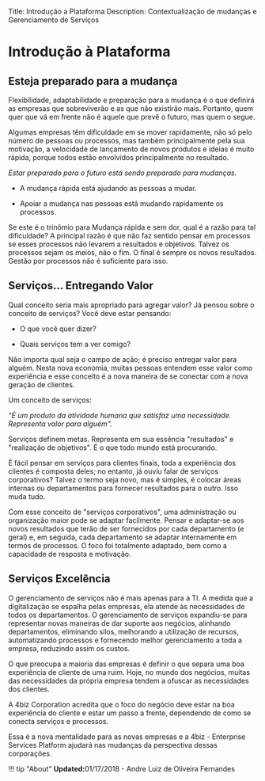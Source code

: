 Title: Introdução a Plataforma
Description: Contextualização de mudanças e Gerenciamento de Serviços

# Introdução à Plataforma

Esteja preparado para a mudança
-------------------------------

Flexibilidade, adaptabilidade e preparação para a mudança é o que definirá as
empresas que sobreviverão e as que não existirão mais. Portanto, quem quer que
vá em frente não é aquele que prevê o futuro, mas quem o segue.

Algumas empresas têm dificuldade em se mover rapidamente, não só pelo número de
pessoas ou processos, mas também principalmente pela sua motivação, a velocidade
de lançamento de novos produtos e ideias é muito rápida, porque todos estão
envolvidos principalmente no resultado.

*Estar preparado para o futuro está sendo preparado para mudanças.*

-   A mudança rápida está ajudando as pessoas a mudar.

-   Apoiar a mudança nas pessoas está mudando rapidamente os processos.

Se este é o trinômio para Mudança rápida e sem dor, qual é a razão para tal
dificuldade? A principal razão é que não faz sentido pensar em processos se
esses processos não levarem a resultados e objetivos. Talvez os processos sejam
os meios, não o fim. O final é sempre os novos resultados. Gestão por processos
não é suficiente para isso.

Serviços… Entregando Valor
--------------------------

Qual conceito seria mais apropriado para agregar valor? Já pensou sobre o
conceito de serviços? Você deve estar pensando:

-   O que você quer dizer?

-   Quais serviços tem a ver comigo?

Não importa qual seja o campo de ação; é preciso entregar valor para
alguém. Nesta nova economia, muitas pessoas entendem esse valor como experiência
e esse conceito é a nova maneira de se conectar com a nova geração de clientes.

Um conceito de serviços:

*"É um produto da atividade humana que satisfaz uma necessidade. Representa
valor para alguém".*

Serviços definem metas. Representa em sua essência "resultados" e "realização de
objetivos". É o que todo mundo está procurando.

É fácil pensar em serviços para clientes finais, toda a experiência dos clientes
é composta deles; no entanto, já ouviu falar de serviços corporativos?
Talvez o termo seja novo, mas é simples, é colocar áreas internas ou
departamentos para fornecer resultados para o outro. Isso muda tudo.

Com esse conceito de "serviços corporativos", uma administração ou organização
maior pode se adaptar facilmente. Pensar e adaptar-se aos novos resultados que
terão de ser fornecidos por cada departamento (e geral) e, em seguida, cada
departamento se adaptar internamente em termos de processos. O foco foi
totalmente adaptado, bem como a capacidade de resposta e motivação.

Serviços Excelência
-------------------

O gerenciamento de serviços não é mais apenas para a TI. A medida que a
digitalização se espalha pelas empresas, ela atende às necessidades de todos os
departamentos. O gerenciamento de serviços expandiu-se para representar novas
maneiras de dar suporte aos negócios, alinhando departamentos, eliminando silos,
melhorando a utilização de recursos, automatizando processos e fornecendo melhor
gerenciamento a toda a empresa, reduzindo assim os custos.

O que preocupa a maioria das empresas é definir o que separa uma boa experiência
de cliente de uma ruim. Hoje, no mundo dos negócios, muitas das necessidades da
própria empresa tendem a ofuscar as necessidades dos clientes.

A 4biz Corporation acredita que o foco do negócio deve estar na boa
experiência do cliente e estar um passo a frente, dependendo de como se conecta
serviços e processos.

Essa é a nova mentalidade para as novas empresas e a 4biz -
Enterprise Services Platform ajudará nas mudanças da perspectiva dessas corporações.

!!! tip "About"
    <b>Updated:</b>01/17/2018 - Andre Luiz de Oliveira Fernandes
